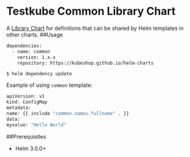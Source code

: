 # Testkube Common Library Chart

A [Library Chart](https://helm.sh/docs/topics/library_charts/#helm) for definitions that can be shared by Helm templates in other charts.
##Usage
```sh
dependencies:
  - name: common
    version: 1.x.x
    repository: https://kubeshop.github.io/helm-charts
```

``
$ helm dependency update
``

Example of using `common` template:
```sh
apiVersion: v1
kind: ConfigMap
metadata:
name: {{ include "common.names.fullname" . }}
data:
myvalue: "Hello World"
```

##Prerequisites
- Helm 3.0.0+

